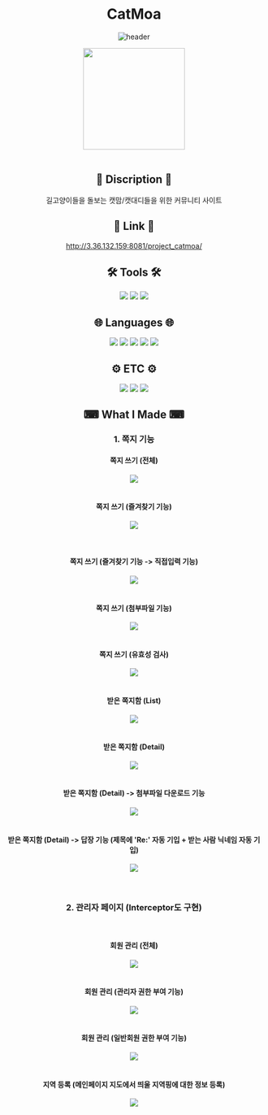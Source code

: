 <div align="center">

# CatMoa

![header](https://capsule-render.vercel.app/api?type=waving&color=76D1FA&height=300&section=header&text=강남그린아카데미%201차%20프로젝트%20(캣맘%20캣대디%20커뮤니티)&fontSize=30&fontColor=FFFFFF)

<img src="https://user-images.githubusercontent.com/116334811/229307210-7612e51a-9013-43fc-8e20-0ae353e1b28d.jpg" height="200">


</div>
<br>
<div align="center">

## 📄 Discription 📄
길고양이들을 돌보는 캣맘/캣대디들을 위한 커뮤니티 사이트
<br>

## 🔗 Link 🔗
http://3.36.132.159:8081/project_catmoa/
<br>

## 🛠 Tools 🛠
<img src="https://img.shields.io/badge/Spring-6DB33F?style=flat&logo=spring&logoColor=white">
<img src="https://img.shields.io/badge/MySQL-4479A1?style=flat&logo=mysql&logoColor=white">
<img src="https://img.shields.io/badge/Apache Tomcat-F8DC75?style=flat&logo=apachetomcat&logoColor=black">
<br>

## 🌐 Languages 🌐
<img src="https://img.shields.io/badge/JAVA-007396?style=flat&logo=openjdk&logoColor=white">
<img src="https://img.shields.io/badge/JQUERY-0769AD?style=flat&logo=jquery&logoColor=white">
<img src="https://img.shields.io/badge/CSS3-1572B6?style=flat&logo=css3&logoColor=white">
<img src="https://img.shields.io/badge/JavaScript-F7DF1E?style=flat&logo=javascript&logoColor=black">
<img src="https://img.shields.io/badge/HTML5-E34F26?style=flat&logo=html5&logoColor=white">
<br>

## ⚙ ETC ⚙
<img src="https://img.shields.io/badge/Bootstrap-7952B3?style=flat&logo=bootstrap&logoColor=white">
<img src="https://img.shields.io/badge/GitHub-181717?style=flat&logo=github&logoColor=white">
<img src="https://img.shields.io/badge/Git-F05032?style=flat&logo=git&logoColor=white">
<br>

## ⌨ What I Made ⌨
<h3>1. 쪽지 기능</h3>
<h4>쪽지 쓰기 (전체)</h4>
<img src="https://user-images.githubusercontent.com/116334811/229574054-4ddf9d48-5c5c-412e-b0e0-af308bdf9318.png">
<br><br>
<h4>쪽지 쓰기 (즐겨찾기 기능)</h4>
<img src="https://user-images.githubusercontent.com/116334811/229575025-2ad0a92e-292b-4020-adb4-53c25340bcd2.png">
<br><br><br>
<h4>쪽지 쓰기 (즐겨찾기 기능 -> 직접입력 기능)</h4>
<img src="https://user-images.githubusercontent.com/116334811/229575426-3841d9e6-6ac7-4507-a700-f17022e66465.png">
<br><br>
<h4>쪽지 쓰기 (첨부파일 기능)</h4>
<img src="https://user-images.githubusercontent.com/116334811/229575891-5d254666-d742-4f11-8fa0-a5d79b70b290.png">
<br><br>
<h4>쪽지 쓰기 (유효성 검사)</h4>
<img src="https://user-images.githubusercontent.com/116334811/229577012-e72bc4c2-7a93-4516-9b8d-0e88df2754a6.png">
<br><br>
<h4>받은 쪽지함 (List)</h4>
<img src="https://user-images.githubusercontent.com/116334811/229578547-cd0e1bec-0629-40e0-b8a9-d27d37e394a8.png">
<br><br>
<h4>받은 쪽지함 (Detail)</h4>
<img src="https://user-images.githubusercontent.com/116334811/229579028-2f011b5a-f064-4975-9731-e1b7c874966b.png">
<br><br>
<h4>받은 쪽지함 (Detail) -> 첨부파일 다운로드 기능</h4>
<img src="https://user-images.githubusercontent.com/116334811/229579668-701e026b-be12-4fd9-963b-d9c6a7bb68dc.png">
<br><br>
<h4>받은 쪽지함 (Detail) -> 답장 기능 (제목에 'Re:' 자동 기입 + 받는 사람 닉네임 자동 기입)</h4>
<img src="https://user-images.githubusercontent.com/116334811/229580291-e6e1600f-71f3-40a3-80c4-c180b2ff7ad0.png">
<br><br>

<br>

<h3>2. 관리자 페이지 (Interceptor도 구현)</h3>
<br>
<h4>회원 관리 (전체)</h4>
<img src="https://user-images.githubusercontent.com/116334811/229737655-f2f67f38-4234-4587-adbb-7fbdf2840836.png">
<br><br>
<h4>회원 관리 (관리자 권한 부여 기능)</h4>
<img src="https://user-images.githubusercontent.com/116334811/229737972-ffac5cb3-de4f-4e37-bfa4-06a96e058a22.png">
<br><br>
<h4>회원 관리 (일반회원 권한 부여 기능)</h4>
<img src="https://user-images.githubusercontent.com/116334811/229738304-eba58e40-104c-49f7-aead-be7349d74f89.png">
<br><br>
<h4>지역 등록 (메인페이지 지도에서 띄울 지역핑에 대한 정보 등록)</h4>
<img src="https://user-images.githubusercontent.com/116334811/229777961-9b84fbe9-6acb-44d1-a49c-25ef8dbb7637.png">

</div>